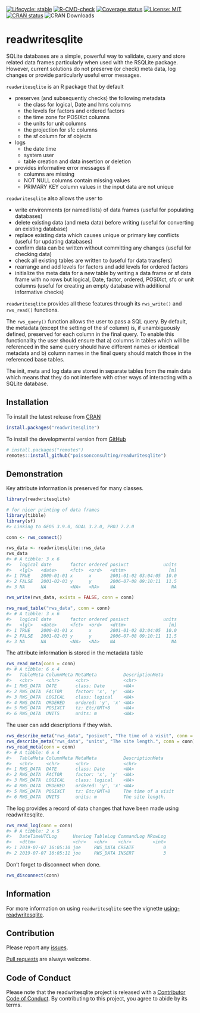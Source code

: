 
<!-- README.md is generated from README.Rmd. Please edit that file -->

<!-- badges: start -->

[![Lifecycle:
stable](https://img.shields.io/badge/lifecycle-stable-brightgreen.svg)](https://lifecycle.r-lib.org/articles/stages.html#stable)
[![R-CMD-check](https://github.com/poissonconsulting/readwritesqlite/workflows/R-CMD-check/badge.svg)](https://github.com/poissonconsulting/readwritesqlite/actions)
[![Coverage
status](https://codecov.io/gh/poissonconsulting/readwritesqlite/branch/master/graph/badge.svg)](https://codecov.io/github/poissonconsulting/readwritesqlite?branch=master)
[![License:
MIT](https://img.shields.io/badge/License-MIT-green.svg)](https://opensource.org/licenses/MIT)
[![CRAN
status](https://www.r-pkg.org/badges/version/readwritesqlite)](https://cran.r-project.org/package=readwritesqlite)
![CRAN Downloads](http://cranlogs.r-pkg.org/badges/readwritesqlite)
<!-- badges: end -->

# readwritesqlite

SQLite databases are a simple, powerful way to validate, query and store
related data frames particularly when used with the RSQLite package.
However, current solutions do not preserve (or check) meta data, log
changes or provide particularly useful error messages.

`readwritesqlite` is an R package that by default

  - preserves (and subsequently checks) the following metadata
      - the class for logical, Date and hms columns
      - the levels for factors and ordered factors
      - the time zone for POSIXct columns
      - the units for unit columns
      - the projection for sfc columns
      - the sf column for sf objects
  - logs
      - the date time
      - system user
      - table creation and data insertion or deletion
  - provides informative error messages if
      - columns are missing
      - NOT NULL columns contain missing values
      - PRIMARY KEY column values in the input data are not unique

`readwritesqlite` also allows the user to

  - write environments (or named lists) of data frames (useful for
    populating databases)
  - delete existing data (and meta data) before writing (useful for
    converting an existing database)
  - replace existing data which causes unique or primary key conflicts
    (useful for updating databases)
  - confirm data can be written without committing any changes (useful
    for checking data)
  - check all existing tables are written to (useful for data transfers)
  - rearrange and add levels for factors and add levels for ordered
    factors
  - initialize the meta data for a new table by writing a data frame or
    sf data frame with no rows but logical, Date, factor, ordered,
    POSIXct, sfc or unit columns (useful for creating an empty database
    with additional informative checks)

`readwritesqlite` provides all these features through its `rws_write()`
and `rws_read()` functions.

The `rws_query()` function allows the user to pass a SQL query. By
default, the metadata (except the setting of the sf column) is, if
unambiguously defined, preserved for each column in the final query. To
enable this functionality the user should ensure that a) columns in
tables which will be referenced in the same query should have different
names or identical metadata and b) column names in the final query
should match those in the referenced base tables.

The init, meta and log data are stored in separate tables from the main
data which means that they do not interfere with other ways of
interacting with a SQLite database.

## Installation

To install the latest release from [CRAN](https://cran.r-project.org)

``` r
install.packages("readwritesqlite")
```

To install the developmental version from
[GitHub](https://github.com/poissonconsulting/readwritesqlite)

``` r
# install.packages("remotes")
remotes::install_github("poissonconsulting/readwritesqlite")
```

## Demonstration

Key attribute information is preserved for many classes.

``` r
library(readwritesqlite)

# for nicer printing of data frames
library(tibble)
library(sf)
#> Linking to GEOS 3.9.0, GDAL 3.2.0, PROJ 7.2.0

conn <- rws_connect()

rws_data <- readwritesqlite::rws_data
rws_data
#> # A tibble: 3 x 6
#>   logical date       factor ordered posixct             units
#>   <lgl>   <date>     <fct>  <ord>   <dttm>                [m]
#> 1 TRUE    2000-01-01 x      x       2001-01-02 03:04:05  10.0
#> 2 FALSE   2001-02-03 y      y       2006-07-08 09:10:11  11.5
#> 3 NA      NA         <NA>   <NA>    NA                     NA

rws_write(rws_data, exists = FALSE, conn = conn)

rws_read_table("rws_data", conn = conn)
#> # A tibble: 3 x 6
#>   logical date       factor ordered posixct             units
#>   <lgl>   <date>     <fct>  <ord>   <dttm>                [m]
#> 1 TRUE    2000-01-01 x      x       2001-01-02 03:04:05  10.0
#> 2 FALSE   2001-02-03 y      y       2006-07-08 09:10:11  11.5
#> 3 NA      NA         <NA>   <NA>    NA                     NA
```

The attribute information is stored in the metadata table

``` r
rws_read_meta(conn = conn)
#> # A tibble: 6 x 4
#>   TableMeta ColumnMeta MetaMeta          DescriptionMeta
#>   <chr>     <chr>      <chr>             <chr>          
#> 1 RWS_DATA  DATE       class: Date       <NA>           
#> 2 RWS_DATA  FACTOR     factor: 'x', 'y'  <NA>           
#> 3 RWS_DATA  LOGICAL    class: logical    <NA>           
#> 4 RWS_DATA  ORDERED    ordered: 'y', 'x' <NA>           
#> 5 RWS_DATA  POSIXCT    tz: Etc/GMT+8     <NA>           
#> 6 RWS_DATA  UNITS      units: m          <NA>
```

The user can add descriptions if they wish.

``` r
rws_describe_meta("rws_data", "posixct", "The time of a visit", conn = conn)
rws_describe_meta("rws_data", "units", "The site length.", conn = conn)
rws_read_meta(conn = conn)
#> # A tibble: 6 x 4
#>   TableMeta ColumnMeta MetaMeta          DescriptionMeta    
#>   <chr>     <chr>      <chr>             <chr>              
#> 1 RWS_DATA  DATE       class: Date       <NA>               
#> 2 RWS_DATA  FACTOR     factor: 'x', 'y'  <NA>               
#> 3 RWS_DATA  LOGICAL    class: logical    <NA>               
#> 4 RWS_DATA  ORDERED    ordered: 'y', 'x' <NA>               
#> 5 RWS_DATA  POSIXCT    tz: Etc/GMT+8     The time of a visit
#> 6 RWS_DATA  UNITS      units: m          The site length.
```

The log provides a record of data changes that have been made using
readwritesqlite.

``` r
rws_read_log(conn = conn)
#> # A tibble: 2 x 5
#>   DateTimeUTCLog      UserLog TableLog CommandLog NRowLog
#>   <dttm>              <chr>   <chr>    <chr>        <int>
#> 1 2019-07-07 16:05:10 joe     RWS_DATA CREATE           0
#> 2 2019-07-07 16:05:11 joe     RWS_DATA INSERT           3
```

Don’t forget to disconnect when done.

``` r
rws_disconnect(conn)
```

## Information

For more information on using `readwritesqlite` see the vignette
[using-readwritesqlite](https://poissonconsulting.github.io/readwritesqlite/articles/using-readwritesqlite.html).

## Contribution

Please report any
[issues](https://github.com/poissonconsulting/readwritesqlite/issues).

[Pull
requests](https://github.com/poissonconsulting/readwritesqlite/pulls)
are always welcome.

## Code of Conduct

Please note that the readwritesqlite project is released with a
[Contributor Code of
Conduct](https://contributor-covenant.org/version/2/0/CODE_OF_CONDUCT.html).
By contributing to this project, you agree to abide by its terms.
